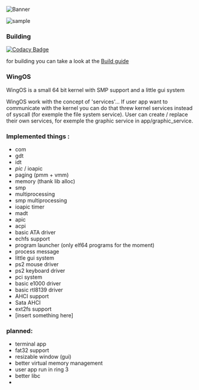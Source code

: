 
![Banner](screen_shot/wingOS.png)

![sample](screen_shot/sample4_26_12_2020png.png)

### Building

[![Codacy Badge](https://api.codacy.com/project/badge/Grade/dbef66169c97435fb45fe7520ec891df)](https://app.codacy.com/gh/Supercip971/WingOS_x64?utm_source=github.com&utm_medium=referral&utm_content=Supercip971/WingOS_x64&utm_campaign=Badge_Grade)

for building you can take a look at the [Build guide](./Build_guide.md)

### WingOS
WingOS is a small 64 bit kernel with SMP support and a little gui system

WingOS work with the concept of 'services'... If user app want to communicate with the kernel you can do that threw kernel services instead of syscall (for exemple the file system service). User can create / replace their own services, for exemple the graphic service in app/graphic_service. 

### Implemented things :
 - com
 - gdt
 - idt
 - *pic* / ioapic
 - paging (pmm + vmm)
 - memory (thank lib alloc)
 - smp
 - multiprocessing
 - smp multiprocessing
 - ioapic timer
 - madt 
 - apic 
 - acpi
 - basic ATA driver
 - echfs support
 - program launcher (only elf64 programs for the moment)
 - process message
 - little gui system
 - ps2 mouse driver
 - ps2 keyboard driver
 - pci system
 - basic e1000 driver
 - basic rtl8139 driver
 - AHCI support
 - Sata AHCI
 - ext2fs support
 - \[insert something here]
 

### planned: 
 - terminal app
 - fat32 support
 - resizable window (gui)
 - better virtual memory management 
 - user app run in ring 3
 - better libc
 - 
